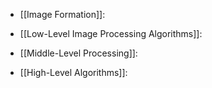 - [[Image Formation]]:


- [[Low-Level Image Processing Algorithms]]:


- [[Middle-Level Processing]]:


- [[High-Level Algorithms]]:

